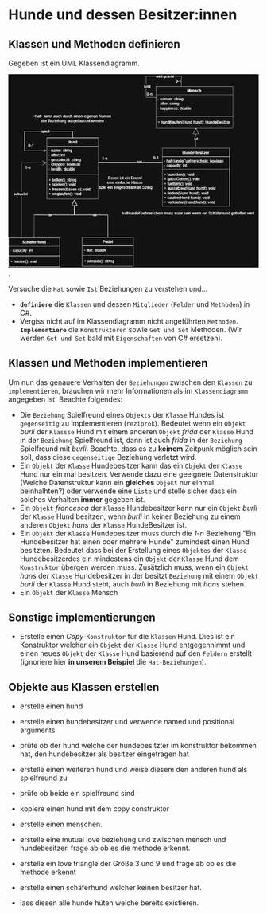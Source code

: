 # Hunde und dessen Besitzer:innen

## Klassen und Methoden definieren
Gegeben ist ein UML Klassendiagramm. 

![Klassendiagramm](../Exercise1-HundeUndBesitzer/UML/UML-Klassendiagramm-Hunde_dark.png). 

Versuche die ``Hat`` sowie ``Ist`` Beziehungen zu verstehen und...
* **``definiere``** die ``Klassen`` und dessen ``Mitglieder`` (``Felder`` und ``Methoden``) in C#.
* Vergiss nicht auf im Klassendiagramm nicht angeführten ``Methoden``. **``Implementiere``** die ``Konstruktoren`` sowie ``Get und Set`` Methoden. (Wir werden ``Get und Set`` bald mit ``Eigenschaften`` von C# ersetzen).

## Klassen und Methoden implementieren
Um nun das genauere Verhalten der ``Beziehungen`` zwischen den ``Klassen`` zu ``implementieren``, brauchen wir mehr Informationen als im ``Klassendiagramm`` angegeben ist.
Beachte folgendes:
* Die ``Beziehung`` Spielfreund eines ``Objekts`` der ``Klasse`` Hundes ist ``gegenseitig`` zu implementieren (``reziprok``). Bedeutet wenn ein ``Objekt`` *burli* der ``Klassse`` Hund mit einem anderen ``Objekt`` *frida* der ``Klasse`` Hund in der ``Beziehung`` Spielfreund ist, dann ist auch *frida* in der ``Beziehung`` Spielfreund mit *burli*. Beachte, dass es zu **keinem** Zeitpunk möglich sein soll, dass diese ``gegenseitige`` Beziehung verletzt wird.
* Ein ``Objekt`` der ``Klasse`` Hundebesitzer kann das ein ``Objekt`` der ``Klasse`` Hund nur ein mal besitzen. Verwende dazu eine geeignete Datenstruktur (Welche Datenstruktur kann ein **gleiches** ``Objekt`` nur einmal beinhalhten?) oder verwende eine ``Liste`` und stelle sicher dass ein solches Verhalten **immer** gegeben ist.
* Ein ``Objekt`` *francesca* der ``Klasse`` Hundebesitzer kann nur ein ``Objekt`` *burli* der ``Klasse`` Hund besitzen, wenn *burli* in keiner Beziehung zu einem anderen ``Objekt`` *hans* der ``Klasse`` HundeBesitzer ist.
* Ein ``Objekt`` der ``Klasse`` Hundebesitzer muss durch die *1-n* Beziehung "Ein Hundebesitzer hat einen oder mehrere Hunde" zumindest einen Hund besitzten. Bedeutet dass bei der Erstellung eines ``Objektes`` der ``Klasse`` Hundebesitzerdes ein mindestens ein ``Objekt`` der ``Klasse`` Hund dem ``Konstruktor`` übergen werden muss. Zusätzlich muss, wenn ein ``Objekt`` *hans* der ``Klasse`` Hundebesitzer in der besitzt ``Beziehung`` mit einem ``Objekt`` *burli* der ``Klasse`` Hund steht, auch *burli* in Beziehung mit *hans* stehen.
* Ein ``Objekt`` der ``Klasse`` Mensch

## Sonstige implementierungen
* Erstelle einen *Copy-*``Konstruktor`` für die ``Klassen`` Hund. Dies ist ein Konstruktor welcher ein ``Objekt`` der ``Klasse`` Hund entgegennimmt und einen neues ``Objekt`` der ``Klasse`` Hund basierend auf den ``Feldern`` erstellt (ignoriere hier **in unserem Beispiel** die ``Hat-Beziehungen``).

## Objekte aus Klassen erstellen
* erstelle einen hund
* erstelle einen hundebesitzer und verwende named und positional arguments

* prüfe ob der hund welche der hundebesitzter im konstruktor bekommen hat, den hundebesitzer als besitzer eingetragen hat
* erstelle einen weiteren hund und weise diesem den anderen hund als spielfreund zu
* prüfe ob beide ein spielfreund sind

* kopiere einen hund mit dem copy construktor

* erstelle einen menschen.
* erstelle eine mutual love beziehung und zwischen mensch und hundebesitzer. frage ab ob es die methode erkennt.
* erstelle ein love triangle der Größe 3 und 9 und frage ab ob es die methode erkennt

* erstelle einen schäferhund welcher keinen besitzer hat.
* lass diesen alle hunde hüten welche bereits existieren.

